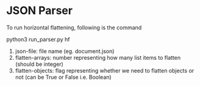 # JSON Parser

To run horizontal flattening, following is the command

python3 run_parser.py hf <json-file> <flatten-arrays> <flatten-objects>

1) json-file: file name (eg. document.json)
2) flatten-arrays: number representing how many list items to flatten (should be integer)
3) flatten-objects: flag representing whether we need to flatten objects or not (can be True or False i.e. Boolean)

